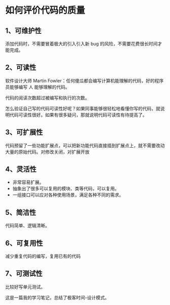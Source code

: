 # 如何评价代码的质量



## 1、可维护性

添加代码时，不需要冒着极大的引入引入新 bug 的风险，不需要花费很长时间才能完成。

## 2、可读性

软件设计大师 Martin Fowler：任何傻瓜都会编写计算机能理解的代码，好的程序员能够编写 人 能够理解的代码。

代码的阅读次数超过被编写和执行的次数。

怎么验证自己写的代码可读性好呢？如果同事能够很轻松地看懂你写的代码，就说明代码可读性很好。如果有很多疑问，那就说明代码可读性有待提高了。

## 3、可扩展性

代码预留了一些功能扩展点，可以把新功能代码直接插到扩展点上，就不需要改动大量的原始代码。对修改关闭，对扩展开放

## 4、灵活性

- 非常容易扩展。
- 抽象出了很多可以复用的模块、类等代码，可以复用。
- 一组接口可以应对各种使用场景，满足各种不同的需求。

## 5、简洁性

代码简单、逻辑清晰。

## 6、可复用性

减少重复代码的编写，复用已有的代码

## 7、可测试性

比较好写单元测试。



这是一篇我的学习笔记，总结了极客时间-设计模式。


